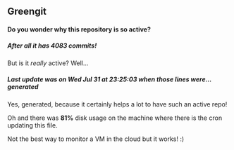 ## Greengit

#### Do you wonder why this repository is so active?

##### After all it has 4083 commits!

But is it *really* active? Well...

##### Last update was on Wed Jul 31 at 23:25:03 when those lines were... generated

Yes, generated, because it certainly helps a lot to have such an active repo!

Oh and there was **81%** disk usage on the machine
where there is the cron updating this file.

Not the best way to monitor a VM in the cloud but it works! :)
